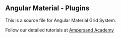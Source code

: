 ## Angular Material - Plugins

This is a source file for Angular Material Grid System. 

Follow our detailed tutorials at [Ampersand Academy](https://ampersandacademy.com/tutorials/)
